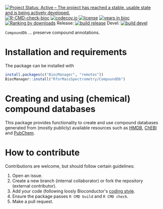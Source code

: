 [![Project Status: Active – The project has reached a stable, usable state and is being actively developed.](https://www.repostatus.org/badges/latest/active.svg)](https://www.repostatus.org/#active)
[![R-CMD-check-bioc](https://github.com/RforMassSpectrometry/CompoundDb/workflows/R-CMD-check-bioc/badge.svg)](https://github.com/RforMassSpectrometry/CompoundDb/actions?query=workflow%3AR-CMD-check-bioc)
[![codecov.io](https://codecov.io/github/RforMassSpectrometry/CompoundDb/coverage.svg?branch=master)](https://codecov.io/github/RforMassSpectrometry/CompoundDb?branch=master)
[![license](https://img.shields.io/badge/license-Artistic--2.0-brightgreen.svg)](https://opensource.org/licenses/Artistic-2.0)
[![years in bioc](http://bioconductor.org/shields/years-in-bioc/CompoundDb.svg)](https://bioconductor.org/packages/release/bioc/html/CompoundDb.html)
[![Ranking by downloads](http://bioconductor.org/shields/downloads/release/CompoundDb.svg)](https://bioconductor.org/packages/stats/bioc/CompoundDb/)
Release: [![build release](http://bioconductor.org/shields/build/release/bioc/CompoundDb.svg)](https://bioconductor.org/checkResults/release/bioc-LATEST/CompoundDb/)
Devel: [![build devel](http://bioconductor.org/shields/build/devel/bioc/CompoundDb.svg)](https://bioconductor.org/checkResults/devel/bioc-LATEST/CompoundDb/)

`CompoundDb` ... preserve compound annotations.

# Installation and requirements

The package can be installed with

```r
install.packages(c("BiocManager", "remotes"))
BiocManager::install("RforMassSpectrometry/CompoundDb")
```

# Creating and using (chemical) compound databases

This package provides functionality to create and use compound databases
generated from (mostly publicly) available resources such as
[HMDB](http://www.hmdb.ca), [ChEBI](https://www.ebi.ac.uk/chebi/) and
[PubChem](https://pubchem.ncbi.nlm.nih.gov).


# How to contribute

Contributions are welcome, but should follow certain guidelines:
1) Open an issue.
2) Create a new branch (internal collaborator) or fork the repository (external
contributor).
3) Add your code (following loosly Bioconductor's [coding
style](http://bioconductor.org/developers/how-to/coding-style/).
4) Ensure the package passes `R CMD build` and `R CMD check`.
5) Make a pull request.

